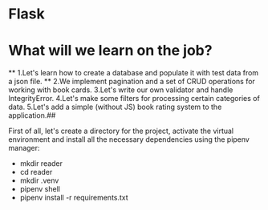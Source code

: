  # Flask

# What will we learn on the job?

** 1.Let's learn how to create a database and populate it with test data from a json file.
** 2.We implement pagination and a set of CRUD operations for working with book cards.
3.Let's write our own validator and handle IntegrityError.
4.Let's make some filters for processing certain categories of data.
5.Let's add a simple (without JS) book rating system to the application.##

First of all, let's create a directory for the project, activate the virtual environment and install all the necessary dependencies using the pipenv manager:
* mkdir reader
* cd reader
* mkdir .venv
* pipenv shell
* pipenv install -r requirements.txt
